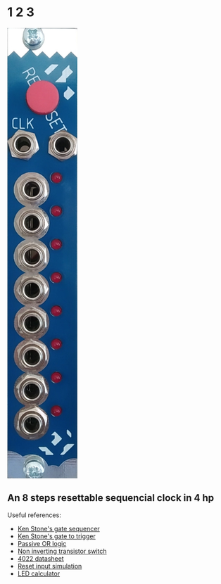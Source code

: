 # 1 2 3

![module front](module.jpg)

## An 8 steps resettable sequencial clock in 4 hp

Useful references:

- [Ken Stone's gate sequencer](https://www.elby-designs.com/webtek/cgs/cgs89/cgs89_gate_sequencer.html)
- [Ken Stone's gate to trigger](https://www.muffwiggler.com/forum/viewtopic.php?t=46926)
- [Passive OR logic](https://forum.aemodular.com/thread/365/diy-project-02-passive-logic)
- [Non inverting transistor switch](http://www.timstinchcombe.co.uk/index.php?pge=a161)
- [4022 datasheet](https://www.ti.com/lit/ds/symlink/cd4022b.pdf)
- [Reset input simulation](http://www.falstad.com/circuit/circuitjs.html?cct=$+0+0.000005+0.9487735836358526+50+5+43%0Ar+96+240+96+288+0+100000%0Ar+240+240+240+288+0+100000%0Ag+240+304+240+320+0%0Ag+304+304+304+320+0%0AR+304+96+304+64+0+0+40+12+0+0+0.5%0At+272+224+304+224+0+1+-9.770126409985263+0.5279543655005605+100%0Ar+304+96+304+144+0+10000%0Ar+336+192+400+192+0+100000%0Ag+432+304+432+320+0%0AR+432+96+432+64+0+0+40+12+0+0+0.5%0Aw+304+192+336+192+0%0Aw+304+176+304+192+0%0Aw+304+208+304+192+0%0AO+464+160+496+160+0%0Aw+432+160+464+160+0%0At+400+192+432+192+0+1+0.5312969859863312+0.6035068512629786+100%0Ar+432+96+432+144+0+10000%0Aw+432+144+432+160+0%0Aw+432+160+432+176+0%0Ad+160+288+160+240+2+default%0Ac+112+224+144+224+0+1e-8+-0.5880744193515561%0Ag+160+304+160+320+0%0Ag+96+304+96+320+0%0Aw+304+240+304+304+0%0Aw+432+208+432+304+0%0Aw+240+288+240+304+0%0Aw+96+288+96+304+0%0Aw+96+224+96+240+0%0Aw+96+224+112+224+0%0Aw+144+224+160+224+0%0Aw+224+224+240+224+0%0Aw+240+224+272+224+0%0Aw+304+144+304+176+0%0AR+96+224+96+176+0+2+1000+3+3+0+0.5%0Aw+160+288+160+304+0%0Aw+240+224+240+240+0%0Aw+160+224+160+240+0%0Ar+176+224+224+224+0+10000%0Aw+160+224+176+224+0%0Ao+13+1+0+4098+20+0.1+0+1%0A)
- [LED calculator](http://ledcalc.com/)
